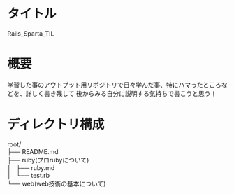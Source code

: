 # タイトル
Rails_Sparta_TIL

# 概要
学習した事のアウトプット用リポジトリで日々学んだ事、特にハマったところなどを、詳しく書き残して
後からみる自分に説明する気持ちで書こうと思う！

# ディレクトリ構成
root/  
├── README.md  
├── ruby(プロrubyについて)  
│   ├── ruby.md  
│   └── test.rb  
└── web(web技術の基本について)
